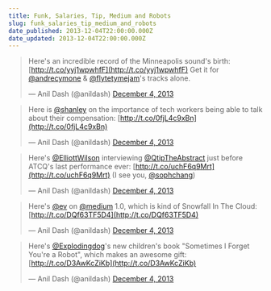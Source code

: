 ```yaml
---
title: Funk, Salaries, Tip, Medium and Robots
slug: funk_salaries_tip_medium_and_robots
date_published: 2013-12-04T22:00:00.000Z
date_updated: 2013-12-04T22:00:00.000Z
---
```


> Here's an incredible record of the Minneapolis sound's birth: [http://t.co/yyj1wpwhfF](http://t.co/yyj1wpwhfF) Get it for [@andrecymone](https://twitter.com/andrecymone) & [@flytetymejam](https://twitter.com/flytetymejam)'s tracks alone.
> 
> — Anil Dash (@anildash) [December 4, 2013](https://twitter.com/anildash/statuses/408354785042382848)

> Here is [@shanley](https://twitter.com/shanley) on the importance of tech workers being able to talk about their compensation: [http://t.co/0fjL4c9xBn](http://t.co/0fjL4c9xBn)
> 
> — Anil Dash (@anildash) [December 4, 2013](https://twitter.com/anildash/statuses/408354826326900736)

> Here's [@ElliottWilson](https://twitter.com/ElliottWilson) interviewing [@QtipTheAbstract](https://twitter.com/QtipTheAbstract) just before ATCQ's last performance ever: [http://t.co/uchF6q9Mrt](http://t.co/uchF6q9Mrt) (I see you, [@sophchang](https://twitter.com/sophchang))
> 
> — Anil Dash (@anildash) [December 4, 2013](https://twitter.com/anildash/statuses/408354890512355328)

> Here's [@ev](https://twitter.com/ev) on [@medium](https://twitter.com/Medium) 1.0, which is kind of Snowfall In The Cloud: [http://t.co/DQf63TF5D4](http://t.co/DQf63TF5D4)
> 
> — Anil Dash (@anildash) [December 4, 2013](https://twitter.com/anildash/statuses/408356531445698560)

> Here's [@Explodingdog](https://twitter.com/Explodingdog)'s new children's book "Sometimes I Forget You're a Robot", which makes an awesome gift: [http://t.co/D3AwKcZiKb](http://t.co/D3AwKcZiKb)
> 
> — Anil Dash (@anildash) [December 4, 2013](https://twitter.com/anildash/statuses/408360951017385984)
